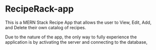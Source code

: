 # RecipeRack-app

This is a MERN Stack Recipe App that allows the user to View, Edit, Add, and Delete their own catalog of recipes.

Due to the nature of the app, the only way to fully experience the application is by activating the server and connecting to the database, 


